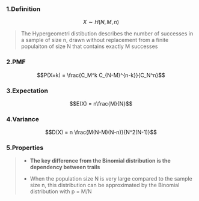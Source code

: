 ### 1.Definition

$$X \sim H(N, M, n)$$

>The Hypergeometri distibution describes the number of successes in a sample of size n, drawn without replacement from a finite populaiton of size N that contains exactly M successes

### 2.PMF

$$P(X=k) = \frac{C_M^k C_{N-M}^{n-k}}{C_N^n}$$

### 3.Expectation

$$E(X) = n\frac{M}{N}$$

### 4.Variance

$$D(X) = n \frac{M(N-M)(N-n)}{N^2(N-1)}$$

### 5.Properties

>* **The key difference from the Binomial distribution is the dependency between trails**
>
>* When the population size N is very large compared to the sample size n, this distribution can be approximated by the Binomial distribution with p = M/N



